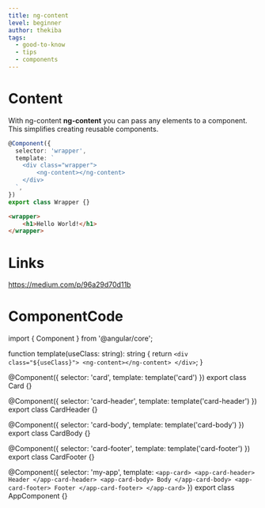 ```yaml
---
title: ng-content
level: beginner
author: thekiba
tags:
  - good-to-know
  - tips
  - components
---
```


# Content
With ng-content **ng-content** you can pass any elements to a component. 
This simplifies creating reusable components.

```typescript
@Component({
  selector: 'wrapper',
  template: `
    <div class="wrapper">
        <ng-content></ng-content>
    </div>
  `,
})
export class Wrapper {}
```

```html
<wrapper>
    <h1>Hello World!</h1>
</wrapper>
```

# Links
https://medium.com/p/96a29d70d11b


# ComponentCode
import { Component } from '@angular/core';

function template(useClass: string): string {
  return `
    <div class="${useClass}">
      <ng-content></ng-content>
    </div>
  `;
}

@Component({
  selector: 'card',
  template: template('card')
})
export class Card {}

@Component({
  selector: 'card-header',
  template: template('card-header')
})
export class CardHeader {}

@Component({
  selector: 'card-body',
  template: template('card-body')
})
export class CardBody {}

@Component({
  selector: 'card-footer',
  template: template('card-footer')
})
export class CardFooter {}

@Component({
  selector: 'my-app',
  template: `
    <app-card>
      <app-card-header>
        Header
      </app-card-header>
      <app-card-body>
        Body
      </app-card-body>
      <app-card-footer>
        Footer
      </app-card-footer>
    </app-card>
  `
})
export class AppComponent {}